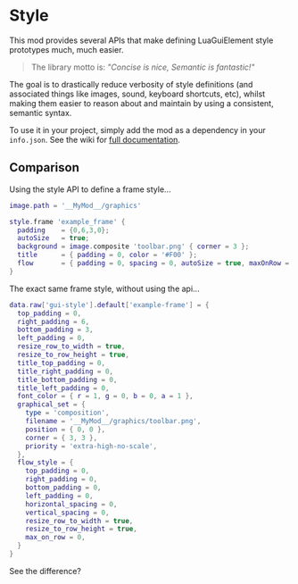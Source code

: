 # Style

This mod provides several APIs that make defining LuaGuiElement style prototypes much, much easier.

> The library motto is: _"Concise is nice, Semantic is fantastic!"_

The goal is to drastically reduce verbosity of style definitions (and associated things like images, sound, keyboard shortcuts, etc), whilst making them easier to reason about and maintain by using a consistent, semantic syntax.

To use it in your project, simply add the mod as a dependency in your `info.json`. See the wiki for [full documentation](https://github.com/aubergine10/Style/wiki).

## Comparison

Using the style API to define a frame style...

```lua
image.path = '__MyMod__/graphics'

style.frame 'example_frame' {
  padding    = {0,6,3,0};
  autoSize   = true;
  background = image.composite 'toolbar.png' { corner = 3 };
  title      = { padding = 0, color = '#F00' };
  flow       = { padding = 0, spacing = 0, autoSize = true, maxOnRow = 0 };
}
```

The exact same frame style, without using the api...

```lua
data.raw['gui-style'].default['example-frame'] = {
  top_padding = 0,
  right_padding = 6,
  bottom_padding = 3,
  left_padding = 0,
  resize_row_to_width = true,
  resize_to_row_height = true,
  title_top_padding = 0,
  title_right_padding = 0,
  title_bottom_padding = 0,
  title_left_padding = 0,
  font_color = { r = 1, g = 0, b = 0, a = 1 },
  graphical_set = {
    type = 'composition',
    filename = '__MyMod__/graphics/toolbar.png',
    position = { 0, 0 },
    corner = { 3, 3 },
    priority = 'extra-high-no-scale',
  },
  flow_style = {
    top_padding = 0,
    right_padding = 0,
    bottom_padding = 0,
    left_padding = 0,
    horizontal_spacing = 0,
    vertical_spacing = 0,
    resize_row_to_width = true,
    resize_to_row_height = true,
    max_on_row = 0,
  }
}
```

See the difference?
